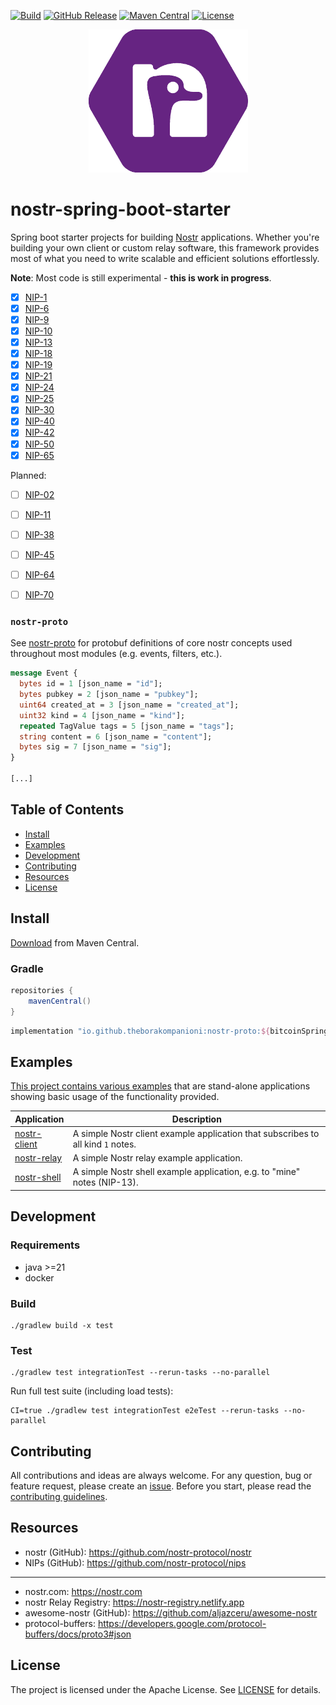 [![Build](https://github.com/theborakompanioni/nostr-spring-boot-starter/actions/workflows/build.yml/badge.svg)](https://github.com/theborakompanioni/nostr-spring-boot-starter/actions/workflows/build.yml)
[![GitHub Release](https://img.shields.io/github/release/theborakompanioni/nostr-spring-boot-starter.svg?maxAge=3600)](https://github.com/theborakompanioni/nostr-spring-boot-starter/releases/latest)
[![Maven Central](https://img.shields.io/maven-central/v/io.github.theborakompanioni/nostr-proto.svg?maxAge=3600)](https://search.maven.org/#search|g%3A%22io.github.theborakompanioni%22)
[![License](https://img.shields.io/github/license/theborakompanioni/nostr-spring-boot-starter.svg?maxAge=2592000)](https://github.com/theborakompanioni/nostr-spring-boot-starter/blob/master/LICENSE)


<p align="center">
    <img src="https://github.com/theborakompanioni/nostr-spring-boot-starter/blob/master/docs/assets/images/logo.png" alt="Logo" width="255" />
</p>


nostr-spring-boot-starter
===

Spring boot starter projects for building [Nostr](https://github.com/nostr-protocol/nostr) applications.
Whether you're building your own client or custom relay software, this framework provides most of what you
need to write scalable and efficient solutions effortlessly.

**Note**: Most code is still experimental - **this is work in progress**.

- [x] [NIP-1](https://github.com/nostr-protocol/nips/blob/master/01.md)
- [x] [NIP-6](https://github.com/nostr-protocol/nips/blob/master/06.md)
- [x] [NIP-9](https://github.com/nostr-protocol/nips/blob/master/09.md)
- [x] [NIP-10](https://github.com/nostr-protocol/nips/blob/master/10.md)
- [x] [NIP-13](https://github.com/nostr-protocol/nips/blob/master/13.md)
- [x] [NIP-18](https://github.com/nostr-protocol/nips/blob/master/18.md)
- [x] [NIP-19](https://github.com/nostr-protocol/nips/blob/master/19.md)
- [x] [NIP-21](https://github.com/nostr-protocol/nips/blob/master/21.md)
- [x] [NIP-24](https://github.com/nostr-protocol/nips/blob/master/24.md)
- [x] [NIP-25](https://github.com/nostr-protocol/nips/blob/master/25.md)
- [x] [NIP-30](https://github.com/nostr-protocol/nips/blob/master/30.md)
- [x] [NIP-40](https://github.com/nostr-protocol/nips/blob/master/40.md)
- [x] [NIP-42](https://github.com/nostr-protocol/nips/blob/master/42.md)
- [x] [NIP-50](https://github.com/nostr-protocol/nips/blob/master/50.md)
- [x] [NIP-65](https://github.com/nostr-protocol/nips/blob/master/65.md)

Planned:
- [ ] [NIP-02](https://github.com/nostr-protocol/nips/blob/master/02.md)
- [ ] [NIP-11](https://github.com/nostr-protocol/nips/blob/master/11.md)
- [ ] [NIP-38](https://github.com/nostr-protocol/nips/blob/master/38.md)
- [ ] [NIP-45](https://github.com/nostr-protocol/nips/blob/master/45.md)
- [ ] [NIP-64](https://github.com/nostr-protocol/nips/blob/master/64.md)
- [ ] [NIP-70](https://github.com/nostr-protocol/nips/blob/master/70.md)


### `nostr-proto`

See [nostr-proto](./nostr/nostr-proto/src/main/proto/event.proto) for protobuf definitions of core nostr concepts used throughout most modules (e.g. events, filters, etc.).

```protobuf
message Event {
  bytes id = 1 [json_name = "id"];
  bytes pubkey = 2 [json_name = "pubkey"];
  uint64 created_at = 3 [json_name = "created_at"];
  uint32 kind = 4 [json_name = "kind"];
  repeated TagValue tags = 5 [json_name = "tags"];
  string content = 6 [json_name = "content"];
  bytes sig = 7 [json_name = "sig"];
}

[...]
```


## Table of Contents

- [Install](#install)
- [Examples](#examples)
- [Development](#development)
- [Contributing](#contributing)
- [Resources](#resources)
- [License](#license)


## Install

[Download](https://search.maven.org/#search|g%3A%22io.github.theborakompanioni%22) from Maven Central.

### Gradle
```groovy
repositories {
    mavenCentral()
}
```

```groovy
implementation "io.github.theborakompanioni:nostr-proto:${bitcoinSpringBootStarterVersion}"
```


## Examples

[This project contains various examples](examples/) that are stand-alone applications showing basic usage of the functionality provided.

| Application                                                | Description                                                                      |
|------------------------------------------------------------|----------------------------------------------------------------------------------|
| [nostr-client](nostr-client-example-application/readme.md) | A simple Nostr client example application that subscribes to all kind `1` notes. |
| [nostr-relay](nostr-relay-example-application/readme.md)   | A simple Nostr relay example application.                                        |
| [nostr-shell](nostr-shell-example-application/readme.md)   | A simple Nostr shell example application, e.g. to "mine" notes (NIP-13).         |


## Development

### Requirements
- java >=21
- docker

### Build
```shell script
./gradlew build -x test
```

### Test
```shell script
./gradlew test integrationTest --rerun-tasks --no-parallel
```

Run full test suite (including load tests):
```shell script
CI=true ./gradlew test integrationTest e2eTest --rerun-tasks --no-parallel
```

## Contributing
All contributions and ideas are always welcome. For any question, bug or feature request,
please create an [issue](https://github.com/theborakompanioni/nostr-spring-boot-starter/issues).
Before you start, please read the [contributing guidelines](contributing.md).

## Resources

- nostr (GitHub): https://github.com/nostr-protocol/nostr
- NIPs (GitHub): https://github.com/nostr-protocol/nips

---

- nostr.com: https://nostr.com
- nostr Relay Registry: https://nostr-registry.netlify.app
- awesome-nostr (GitHub): https://github.com/aljazceru/awesome-nostr
- protocol-buffers: https://developers.google.com/protocol-buffers/docs/proto3#json

## License

The project is licensed under the Apache License. See [LICENSE](LICENSE) for details.
